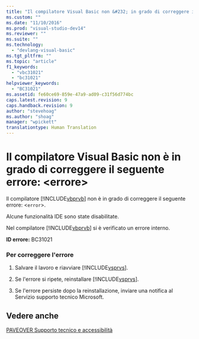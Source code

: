 ```yaml
---
title: "Il compilatore Visual Basic non &#232; in grado di correggere il seguente errore: &lt;errore&gt; | Microsoft Docs"
ms.custom: ""
ms.date: "11/10/2016"
ms.prod: "visual-studio-dev14"
ms.reviewer: ""
ms.suite: ""
ms.technology: 
  - "devlang-visual-basic"
ms.tgt_pltfrm: ""
ms.topic: "article"
f1_keywords: 
  - "vbc31021"
  - "bc31021"
helpviewer_keywords: 
  - "BC31021"
ms.assetid: fe60ce69-859e-47a9-ad09-c31f56d774bc
caps.latest.revision: 9
caps.handback.revision: 9
author: "stevehoag"
ms.author: "shoag"
manager: "wpickett"
translationtype: Human Translation
---
```

# Il compilatore Visual Basic non &#232; in grado di correggere il seguente errore: &lt;errore&gt;
Il compilatore [!INCLUDE[vbprvb](../../csharp/programming-guide/concepts/linq/includes/vbprvb_md.md)] non è in grado di correggere il seguente errore: \<`error`\>.  
  
 Alcune funzionalità IDE sono state disabilitate.  
  
 Nel compilatore [!INCLUDE[vbprvb](../../csharp/programming-guide/concepts/linq/includes/vbprvb_md.md)] si è verificato un errore interno.  
  
 **ID errore:** BC31021  
  
### Per correggere l'errore  
  
1.  Salvare il lavoro e riavviare [!INCLUDE[vsprvs](../../csharp/includes/vsprvs_md.md)].  
  
2.  Se l'errore si ripete, reinstallare [!INCLUDE[vsprvs](../../csharp/includes/vsprvs_md.md)].  
  
3.  Se l'errore persiste dopo la reinstallazione, inviare una notifica al Servizio supporto tecnico Microsoft.  
  
## Vedere anche  
 [PAVEOVER Supporto tecnico e accessibilità](http://msdn.microsoft.com/it-it/14e1d293-7b6d-40a6-bf3e-a92f8ee6c88c)